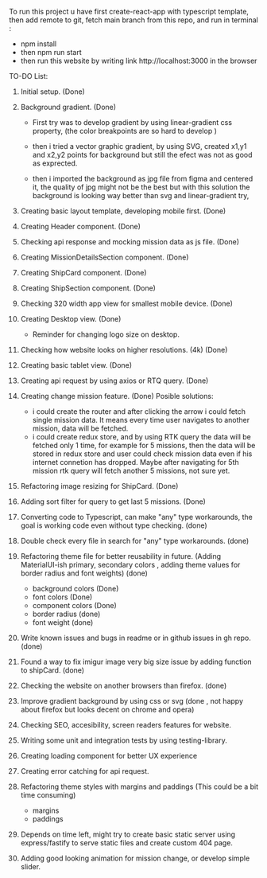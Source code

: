 To run this project u have first create-react-app with typescript template, then add remote to git, fetch main branch from this repo, and run in terminal :

- npm install
- then npm run start
- then run this website by writing link http://localhost:3000 in the browser

TO-DO List:

1. Initial setup. (Done)
2. Background gradient. (Done)

   - First try was to develop gradient by using linear-gradient css property, (the color breakpoints are so hard to develop )

   - then i tried a vector graphic gradient, by using SVG, created x1,y1 and x2,y2 points for background but still the efect was not as good as exprected.

   - then i imported the background as jpg file from figma and centered it, the quality of jpg might not be the best but with this solution the background is looking way better than svg and linear-gradient try,

3. Creating basic layout template, developing mobile first. (Done)
4. Creating Header component. (Done)
5. Checking api response and mocking mission data as js file. (Done)
6. Creating MissionDetailsSection component. (Done)
7. Creating ShipCard component. (Done)
8. Creating ShipSection component. (Done)
9. Checking 320 width app view for smallest mobile device. (Done)
10. Creating Desktop view. (Done)
    - Reminder for changing logo size on desktop.
11. Checking how website looks on higher resolutions. (4k) (Done)
12. Creating basic tablet view. (Done)
13. Creating api request by using axios or RTQ query. (Done)
14. Creating change mission feature. (Done)
    Posible solutions:
    - i could create the router and after clicking the arrow i could fetch single mission data. It means every time user navigates to another mission, data will be fetched.
    - i could create redux store, and by using RTK query the data will be fetched only 1 time, for example for 5 missions, then the data will be stored in redux store and user could check mission data even if his internet connetion has dropped. Maybe after navigating for 5th mission rtk query will fetch another 5 missions, not sure yet.
15. Refactoring image resizing for ShipCard. (Done)
16. Adding sort filter for query to get last 5 missions. (Done)
17. Converting code to Typescript, can make "any" type workarounds, the goal is working code even without type checking. (done)
18. Double check every file in search for "any" type workarounds. (done)
19. Refactoring theme file for better reusability in future. (Adding MaterialUI-ish primary, secondary colors , adding theme values for border radius and font weights) (done)
    - background colors (Done)
    - font colors (Done)
    - component colors (Done)
    - border radius (done)
    - font weight (done)
20. Write known issues and bugs in readme or in github issues in gh repo. (done)
21. Found a way to fix imigur image very big size issue by adding function to shipCard. (done)
22. Checking the website on another browsers than firefox. (done)
23. Improve gradient background by using css or svg (done , not happy about firefox but looks decent on chrome and opera)
24. Checking SEO, accesibility, screen readers features for website.
25. Writing some unit and integration tests by using testing-library.
26. Creating loading component for better UX experience
27. Creating error catching for api request.
28. Refactoring theme styles with margins and paddings (This could be a bit time consuming)
    - margins
    - paddings
29. Depends on time left, might try to create basic static server using express/fastify to serve static files and create custom 404 page.
30. Adding good looking animation for mission change, or develop simple slider.
